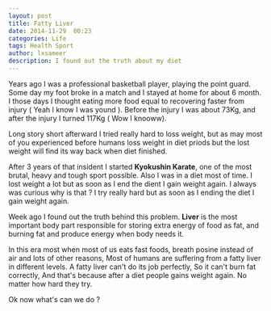 ```yaml
---
layout: post
title: Fatty Liver
date: 2014-11-29  00:23
categories: Life
tags: Health Sport
author: lxsameer
description: I found out the truth about my diet
---
```


Years ago I was a professional basketball player, playing the point guard. Some day
my foot broke in a match and I stayed at home for about 6 month. I those days I thought
eating more food equal to recovering faster from injury ( Yeah I know I was yound ).
Before the injury I was about 73Kg, and after the injury I turned 117Kg ( Wow I knooww).

Long story short afterward I tried really hard to loss weight, but as may most of you
experienced before humans loss weight in diet priods but the lost weight will find its way
back when diet finished.

After 3 years of that insident I started **Kyokushin Karate**, one of the most brutal, heavy and
tough sport possible. Also I was in a diet most of time. I lost weight a lot but as soon as I end
the dient I gain weight again. I always was curious why is that ? I try really hard but as soon as
I ending the diet I gain weight again.

Week ago I found out the truth behind this problem. **Liver** is the most important body part responsible
for storing extra energy of food as fat, and burning fat and produce energy when body needs it.

In this era most when most of us eats fast foods, breath posine instead of air and lots of other reasons,
Most of humans are suffering from a fatty liver in different levels. A fatty liver can't do its job perfectly,
So it can't burn fat correctly, And that's because after a diet people gains weight again. No matter how
hard they try.

Ok now what's can we do ?
